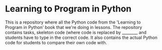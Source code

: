# Learning to Program in Python

This is a repository where all the Python code from the 'Learning to Program in Python' book that we're doing in lessons. 
The repository contains tasks, skeleton code (where code is replaced by ________ and students have to type in the correct code.
It also contains the actual Python code for students to compare their own code with.
